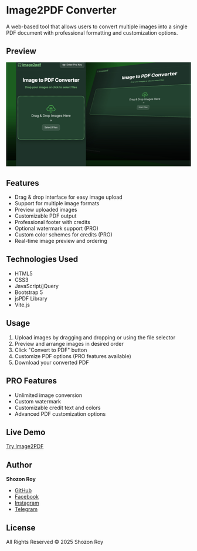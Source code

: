 
# Image2PDF Converter

A web-based tool that allows users to convert multiple images into a single PDF document with professional formatting and customization options.

## Preview
![Image2PDF Preview](https://raw.githubusercontent.com/Shozon-Roy/image2pdf/refs/heads/main/preview_20250328_050930.jpg)



## Features

- Drag & drop interface for easy image upload
- Support for multiple image formats
- Preview uploaded images
- Customizable PDF output
- Professional footer with credits
- Optional watermark support (PRO)
- Custom color schemes for credits (PRO)
- Real-time image preview and ordering

## Technologies Used

- HTML5 
- CSS3
- JavaScript/jQuery
- Bootstrap 5
- jsPDF Library
- Vite.js

## Usage

1. Upload images by dragging and dropping or using the file selector
2. Preview and arrange images in desired order
3. Click "Convert to PDF" button
4. Customize PDF options (PRO features available)
5. Download your converted PDF

## PRO Features

- Unlimited image conversion
- Custom watermark
- Customizable credit text and colors
- Advanced PDF customization options

## Live Demo

[Try Image2PDF](https://imagetopdfconvert.onrender.com/)

## Author

**Shozon Roy**
- [GitHub](https://github.com/shozon-roy)
- [Facebook](https://www.facebook.com/shozon.roy2)
- [Instagram](https://www.instagram.com/shozon_roy)
- [Telegram](https://t.me/shozonroy2)

## License

All Rights Reserved © 2025 Shozon Roy
